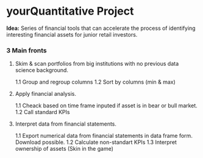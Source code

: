 # yourQuantitative Project

**Idea:** Series of financial tools that can accelerate the process of identifying interesting financial assets for junior retail investors.

### 3 Main fronts

1. Skim & scan portfolios from big institutions with no previous data science background.

    1.1 Group and regroup columns
    1.2 Sort by columns (min & max)  
            
2. Apply financial analysis.

    1.1 Cheack based on time frame inputed if asset is in bear or bull market.
    1.2 Call standard KPIs

3. Interpret data from financial statements.

    1.1 Export numerical data from financial statements in data frame form. Download possible. 
    1.2 Calculate non-standart KPIs
    1.3 Interpret ownership of assets (Skin in the game)

